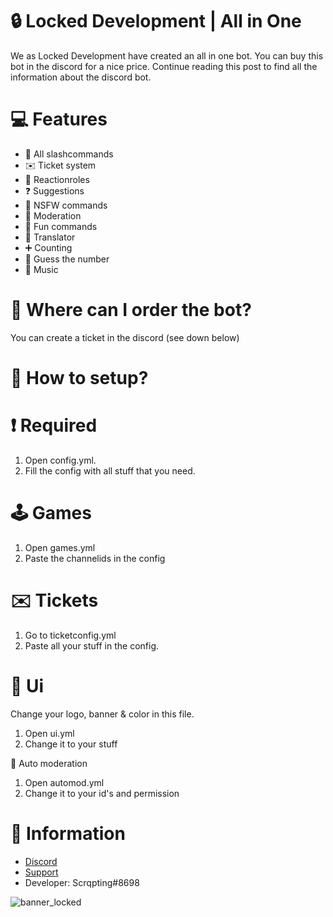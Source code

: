 # 🔒 Locked Development | All in One
We as Locked Development have created an all in one bot. You can buy this bot in the discord for a nice price. Continue reading this post to find all the information about the discord bot.

# 💻 Features
 - 🤖 All slashcommands
 - ✉️ Ticket system
 - 🥶 Reactionroles
 - ❓ Suggestions
 - 🔞 NSFW commands
 - 🔧 Moderation
 - 🤣 Fun commands
 - 📢 Translator
 - ➕ Counting 
 - 🔢 Guess the number
 - 🎵 Music
 
 # 🛒 Where can I order the bot?
You can create a ticket in the discord (see down below)

# 🔧 How to setup?

# ❗ Required 
1. Open config.yml.
2. Fill the config with all stuff that you need.

# 🕹️ Games
1. Open games.yml
2. Paste the channelids in the config

# ✉️ Tickets
1. Go to ticketconfig.yml
2. Paste all your stuff in the config.

# 👀 Ui
Change your logo, banner & color in this file.
1. Open ui.yml
2. Change it to your stuff

🔧 Auto moderation
1. Open automod.yml
2. Change it to your id's and permission

# 📌 Information

- [Discord](https://discord.gg/HkZZGd5UtD)
- [Support](https://discord.gg/HkZZGd5UtD)
- Developer: Scrqpting#8698

![banner_locked](https://user-images.githubusercontent.com/57843223/158469114-41feec7f-0649-4ee8-93e5-41a678722803.png)

